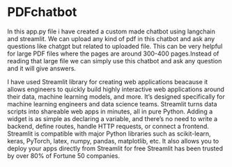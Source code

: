 # PDFchatbot

In this app.py file i have created a custom made chatbot using langchain and streamlit. We can upload any kind of pdf in this chatbot and ask any questions like chatgpt but related to uploaded file. This can be very helpful for large PDF files where the pages are around 300-400 pages.Instead of reading that large file we can simply use this chatbot and ask any question and it will give answers.

I have used Streamlit library for creating web applications beacause it allows engineers to quickly build highly interactive web applications around their data, machine learning models, and more.
It’s designed specifically for machine learning engineers and data science teams.
Streamlit turns data scripts into shareable web apps in minutes, all in pure Python.
Adding a widget is as simple as declaring a variable, and there’s no need to write a backend, define routes, handle HTTP requests, or connect a frontend.
Streamlit is compatible with major Python libraries such as scikit-learn, keras, PyTorch, latex, numpy, pandas, matplotlib, etc. It also allows you to deploy your apps directly from Streamlit for free
Streamlit has been trusted by over 80% of Fortune 50 companies.
